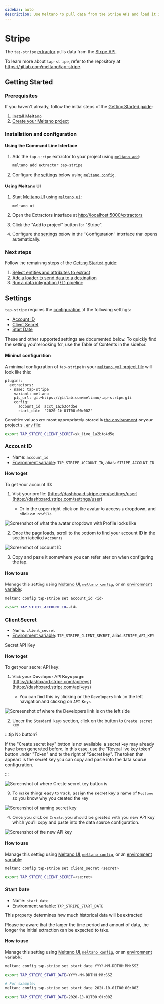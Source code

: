 ```yaml
---
sidebar: auto
description: Use Meltano to pull data from the Stripe API and load it into Snowflake, Postgres, and more
---
```


# Stripe

The `tap-stripe` [extractor](/plugins/extractors/) pulls data from the [Stripe API](https://stripe.com/docs/api).

To learn more about `tap-stripe`, refer to the repository at <https://gitlab.com/meltano/tap-stripe>.

## Getting Started

### Prerequisites

If you haven't already, follow the initial steps of the [Getting Started guide](/docs/getting-started.html):

1. [Install Meltano](/docs/getting-started.html#install-meltano)
1. [Create your Meltano project](/docs/getting-started.html#create-your-meltano-project)

### Installation and configuration

#### Using the Command Line Interface

1. Add the `tap-stripe` extractor to your project using [`meltano add`](/docs/command-line-interface.html#add):

    ```bash
    meltano add extractor tap-stripe
    ```

1. Configure the [settings](#settings) below using [`meltano config`](/docs/command-line-interface.html#config).

#### Using Meltano UI

1. Start [Meltano UI](/docs/ui.html) using [`meltano ui`](/docs/command-line-interface.html#ui):

    ```bash
    meltano ui
    ```

1. Open the Extractors interface at <http://localhost:5000/extractors>.
1. Click the "Add to project" button for "Stripe".
1. Configure the [settings](#settings) below in the "Configuration" interface that opens automatically.

### Next steps

Follow the remaining steps of the [Getting Started guide](/docs/getting-started.html):

1. [Select entities and attributes to extract](/docs/getting-started.html#select-entities-and-attributes-to-extract)
1. [Add a loader to send data to a destination](/docs/getting-started.html#add-a-loader-to-send-data-to-a-destination)
1. [Run a data integration (EL) pipeline](/docs/getting-started.html#run-a-data-integration-el-pipeline)

## Settings

`tap-stripe` requires the [configuration](/docs/configuration.html) of the following settings:

- [Account ID](#account-id)
- [Client Secret](#client-secret)
- [Start Date](#start-date)

These and other supported settings are documented below.
To quickly find the setting you're looking for, use the Table of Contents in the sidebar.

#### Minimal configuration

A minimal configuration of `tap-stripe` in your [`meltano.yml` project file](/docs/project.html#meltano-yml-project-file) will look like this:

```yml{6-8}
plugins:
  extractors:
  - name: tap-stripe
    variant: meltano
    pip_url: git+https://gitlab.com/meltano/tap-stripe.git
    config:
      account_id: acct_1a2b3c4d5e
      start_date: '2020-10-01T00:00:00Z'
```

Sensitive values are most appropriately stored in [the environment](/docs/configuration.html#configuring-settings) or your project's [`.env` file](/docs/project.html#env):

```bash
export TAP_STRIPE_CLIENT_SECRET=sk_live_1a2b3c4d5e
```

### Account ID

- Name: `account_id`
- [Environment variable](/docs/configuration.html#configuring-settings): `TAP_STRIPE_ACCOUNT_ID`, alias: `STRIPE_ACCOUNT_ID`

#### How to get

To get your account ID:

1. Visit your profile: [https://dashboard.stripe.com/settings/user](https://dashboard.stripe.com/settings/user)

   - Or in the upper right, click on the avatar to access a dropdown, and click on `Profile`

![Screenshot of what the avatar dropdown with Profile looks like](/images/tap-stripe/01-stripe-docs.png)

2. Once the page loads, scroll to the bottom to find your account ID in the section labelled `Accounts`

![Screenshot of account ID](/images/tap-stripe/02-stripe-docs.png)

3. Copy and paste it somewhere you can refer later on when configuring the tap.

#### How to use

Manage this setting using [Meltano UI](#using-meltano-ui), [`meltano config`](/docs/command-line-interface.html#config), or an [environment variable](/docs/configuration.html#configuring-settings):

```bash
meltano config tap-stripe set account_id <id>

export TAP_STRIPE_ACCOUNT_ID=<id>
```

### Client Secret

- Name: `client_secret`
- [Environment variable](/docs/configuration.html#configuring-settings): `TAP_STRIPE_CLIENT_SECRET`, alias: `STRIPE_API_KEY`

Secret API Key

#### How to get

To get your secret API key:

1. Visit your Developer API Keys page: [https://dashboard.stripe.com/apikeys](https://dashboard.stripe.com/apikeys)

   - You can find this by clicking on the `Developers` link on the left navigation and clicking on `API Keys`

![Screeenshot of where the Developers link is on the left side](/images/tap-stripe/03-stripe-docs.png)

2. Under the `Standard keys` section, click on the button to `Create secret key`

:::tip No button?

If the "Create secret key" button is not available, a secret key may already have been generated before.
In this case, use the "Reveal live key token" button under "Token" and to the right of "Secret key". The token that appears is the secret key you can copy and paste into the data source configuration.

:::

![Screenshot of where Create secret key button is](/images/tap-stripe/04-stripe-docs.png)

3. To make things easy to track, assign the secret key a name of `Meltano` so you know why you created the key

![Screenshot of naming secret key](/images/tap-stripe/05-stripe-docs.png)

4. Once you click on `Create`, you should be greeted with you new API key which you'll copy and paste into the data source configuration.

![Screenshot of the new API key](/images/tap-stripe/06-stripe-docs.png)

#### How to use

Manage this setting using [Meltano UI](#using-meltano-ui), [`meltano config`](/docs/command-line-interface.html#config), or an [environment variable](/docs/configuration.html#configuring-settings):

```bash
meltano config tap-stripe set client_secret <secret>

export TAP_STRIPE_CLIENT_SECRET=<secret>
```

### Start Date

- Name: `start_date`
- [Environment variable](/docs/configuration.html#configuring-settings): `TAP_STRIPE_START_DATE`

This property determines how much historical data will be extracted.

Please be aware that the larger the time period and amount of data, the longer the initial extraction can be expected to take.

#### How to use

Manage this setting using [Meltano UI](#using-meltano-ui), [`meltano config`](/docs/command-line-interface.html#config), or an [environment variable](/docs/configuration.html#configuring-settings):

```bash
meltano config tap-stripe set start_date YYYY-MM-DDTHH:MM:SSZ

export TAP_STRIPE_START_DATE=YYYY-MM-DDTHH:MM:SSZ

# For example:
meltano config tap-stripe set start_date 2020-10-01T00:00:00Z

export TAP_STRIPE_START_DATE=2020-10-01T00:00:00Z
```

